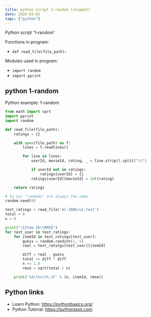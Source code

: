```yaml
---
title: python script 1-random (snippet)
date: 2020-03-03
tags: ["python"]
---
```

Python script '1-random'

Functions in program: 
* `def read_file(file_path):`

Modules used in program: 
* `import random`
* `import pprint`

## python 1-random

Python example: 1-random

```python
from math import sqrt
import pprint
import random

def read_file(file_path):
    ratings = {}

    with open(file_path) as f:
        lines = f.readlines()

        for line in lines:
            userId, movieId, rating, _ = line.strip().split("\t")

            if userId not in ratings:
                ratings[userId] = {}
            ratings[userId][movieId] = int(rating)

    return ratings

# So our "randoms" are always the same.
random.seed(0)

test_ratings = read_file('ml-100k/u1.test')
total = 0
n = 0

print("\tItem ID\tRMSE")
for test_user in test_ratings:
    for itemId in test_ratings[test_user]:
        guess = random.randint(1, 5)
        real = test_ratings[test_user][itemId]

        diff = real - guess
        total += diff * diff
        n += 1.0
        rmse = sqrt(total / n)

    print('%d\t%s\t%.3f' % (n, itemId, rmse))

```

## Python links

- Learn Python: https://pythonbasics.org/
- Python Tutorial: https://pythonspot.com
